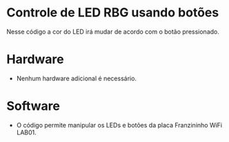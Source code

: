 # Controle de LED RBG usando botões
Nesse código a cor do LED irá mudar de acordo com o botão pressionado.

# Hardware
- Nenhum hardware adicional é necessário.

# Software
- O código permite manipular os LEDs e botões da placa Franzininho WiFi LAB01.
